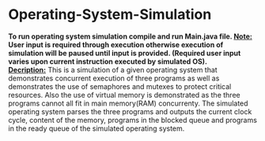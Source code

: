 # Operating-System-Simulation
**To run operating system simulation compile and run Main.java file. <ins>Note:</ins> User input is required through execution otherwise execution of simulation will be paused until input is provided. (Required user input varies upon current instruction executed by simulated OS).**\
**<ins>Decription:</ins>**
This is a simulation of a given operating system that demonstrates concurrent execution of three programs as well as demonstrates the use of semaphores and mutexes to protect critical resources. Also the use of virtual memory is demonstrated as the three programs cannot all fit in main memory(RAM) concurrenty. The simulated operating system parses the three programs and outputs the current clock cycle, content of the memory, programs in the blocked queue and programs in the ready queue of the simulated operating system.
